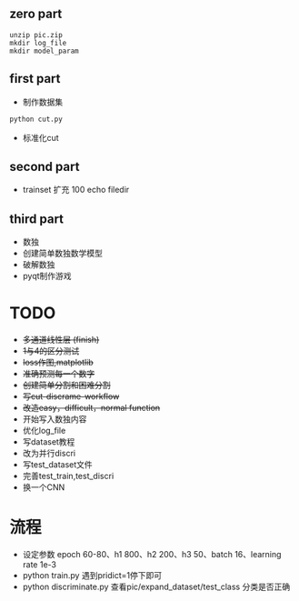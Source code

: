 ## zero part
```
unzip pic.zip
mkdir log_file
mkdir model_param
```

## first part
+ 制作数据集
```python
python cut.py
```
+ 标准化cut

## second part
+ trainset 扩充 100 echo filedir

## third part
+ 数独
+ 创建简单数独数学模型
+ 破解数独
+ pyqt制作游戏

# TODO
+ ~~多通道线性层 (finish)~~
+ ~~1与4的区分测试~~
+ ~~loss作图,matplotlib~~
+ ~~准确预测每一个数字~~
+ ~~创建简单分割和困难分割~~
+ ~~写cut-discrame-workflow~~
+ ~~改造easy，difficult，normal function~~
+ 开始写入数独内容
+ 优化log_file
+ 写dataset教程
+ 改为并行discri
+ 写test_dataset文件
+ 完善test_train,test_discri
+ 换一个CNN


# 流程

+ 设定参数 epoch 60-80、h1 800、h2 200、h3 50、batch 16、learning rate 1e-3 
+ python train.py 遇到pridict=1停下即可
+ python discriminate.py 查看pic/expand_dataset/test_class 分类是否正确